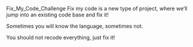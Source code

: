Fix_My_Code_Challenge
Fix my code is a new type of project, where we’ll jump into an existing code base and fix it!

Sometimes you will know the language, sometimes not.

You should not recode everything, just fix it!
